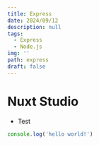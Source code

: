 ```yaml
---
title: Express
date: 2024/09/12
description: null
tags:
  - Express
  - Node.js
img: ''
path: express
draft: false
---
```


# Nuxt Studio

- Test

```js [hello.js]
console.log('hello world!')
```
